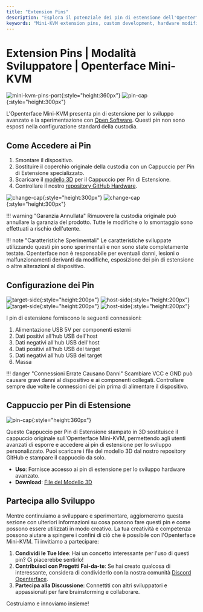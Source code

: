 ```yaml
---
title: "Extension Pins"
description: "Esplora il potenziale dei pin di estensione dell'Openterface Mini-KVM per lo sviluppo hardware personalizzato e progetti open-source."
keywords: "Mini-KVM extension pins, custom development, hardware modification, open-source KVM"
---
```


# **Extension Pins** | Modalità Sviluppatore | Openterface Mini-KVM

![mini-kvm-pins-port](https://assets.openterface.com/images/product/mini-kvm-pins-port.png){:style="height:360px"}
![pin-cap](https://assets.openterface.com/images/product/part/pin-cap.jpg){:style="height:300px"}

L'Openterface Mini-KVM presenta pin di estensione per lo sviluppo avanzato e la sperimentazione con [Open Software](/app). Questi pin non sono esposti nella configurazione standard della custodia.

## Come Accedere ai Pin

1. Smontare il dispositivo.
2. Sostituire il coperchio originale della custodia con un Cappuccio per Pin di Estensione specializzato.
3. Scaricare il [modello 3D](https://github.com/TechxArtisanStudio/Openterface_Mini-KVM_Hardware/tree/main/models) per il Cappuccio per Pin di Estensione.
4. Controllare il nostro [repository GitHub Hardware](https://github.com/TechxArtisanStudio/Openterface_Mini-KVM_Hardware).

![change-cap](https://assets.openterface.com/images/product/change-cap.svg#only-light){:style="height:300px"}
![change-cap](https://assets.openterface.com/images/product/change-cap_1.svg#only-dark){:style="height:300px"}

!!! warning "Garanzia Annullata"
    Rimuovere la custodia originale può annullare la garanzia del prodotto. Tutte le modifiche o lo smontaggio sono effettuati a rischio dell'utente.

!!! note "Caratteristiche Sperimentali"
    Le caratteristiche sviluppate utilizzando questi pin sono sperimentali e non sono state completamente testate. Openterface non è responsabile per eventuali danni, lesioni o malfunzionamenti derivanti da modifiche, esposizione dei pin di estensione o altre alterazioni al dispositivo.

## Configurazione dei Pin

![target-side](https://assets.openterface.com/images/product/extension-pins-1.svg#only-light){:style="height:200px"}
![host-side](https://assets.openterface.com/images/product/extension-pins-2.svg#only-light){:style="height:200px"}
![target-side](https://assets.openterface.com/images/product/extension-pins-1_1.svg#only-dark){:style="height:200px"}
![host-side](https://assets.openterface.com/images/product/extension-pins-2_1.svg#only-dark){:style="height:200px"}

I pin di estensione forniscono le seguenti connessioni:

1. Alimentazione USB 5V per componenti esterni
2. Dati positivi all'hub USB dell'host
3. Dati negativi all'hub USB dell'host
4. Dati positivi all'hub USB del target
5. Dati negativi all'hub USB del target
6. Massa

!!! danger "Connessioni Errate Causano Danni"
    Scambiare VCC e GND può causare gravi danni al dispositivo e ai componenti collegati. Controllare sempre due volte le connessioni dei pin prima di alimentare il dispositivo.

## Cappuccio per Pin di Estensione

![pin-cap](https://assets.openterface.com/images/product/part/pin-cap.jpg){:style="height:360px"}

Questo Cappuccio per Pin di Estensione stampato in 3D sostituisce il cappuccio originale sull'Openterface Mini-KVM, permettendo agli utenti avanzati di esporre e accedere ai pin di estensione per lo sviluppo personalizzato. Puoi scaricare i file del modello 3D dal nostro repository GitHub e stampare il cappuccio da solo.

- **Uso**: Fornisce accesso ai pin di estensione per lo sviluppo hardware avanzato.
- **Download**: [File del Modello 3D](https://github.com/TechxArtisanStudio/Openterface_Mini-KVM_Hardware/tree/main/models)

## Partecipa allo Sviluppo

Mentre continuiamo a sviluppare e sperimentare, aggiorneremo questa sezione con ulteriori informazioni su cosa possono fare questi pin e come possono essere utilizzati in modo creativo. La tua creatività e competenza possono aiutare a spingere i confini di ciò che è possibile con l'Openterface Mini-KVM. Ti invitiamo a partecipare:

1. **Condividi le Tue Idee**: Hai un concetto interessante per l'uso di questi pin? Ci piacerebbe sentirlo!
2. **Contribuisci con Progetti Fai-da-te**: Se hai creato qualcosa di interessante, considera di condividerlo con la nostra comunità [Discord Openterface](/discord).
3. **Partecipa alla Discussione**: Connettiti con altri sviluppatori e appassionati per fare brainstorming e collaborare.

Costruiamo e innoviamo insieme!